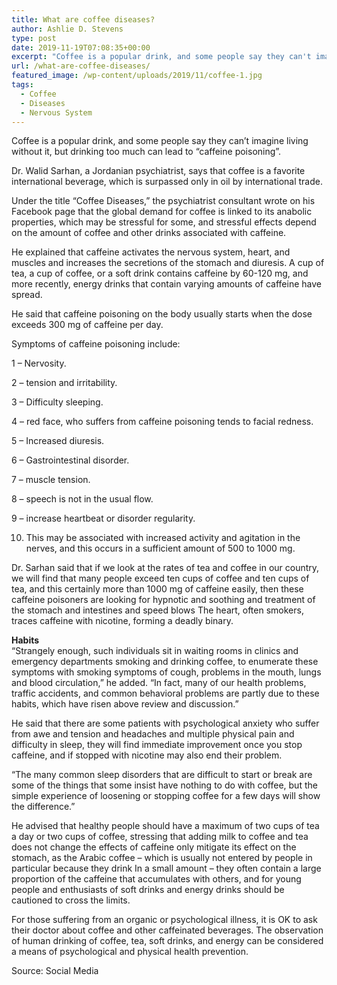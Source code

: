 ```yaml
---
title: What are coffee diseases?
author: Ashlie D. Stevens
type: post
date: 2019-11-19T07:08:35+00:00
excerpt: "Coffee is a popular drink, and some people say they can't imagine living without it, but drinking too much can lead to “caffeine poisoning”."
url: /what-are-coffee-diseases/
featured_image: /wp-content/uploads/2019/11/coffee-1.jpg
tags:
  - Coffee
  - Diseases
  - Nervous System
---
```


Coffee is a popular drink, and some people say they can&#8217;t imagine living without it, but drinking too much can lead to “caffeine poisoning”.

Dr. Walid Sarhan, a Jordanian psychiatrist, says that coffee is a favorite international beverage, which is surpassed only in oil by international trade.

Under the title &#8220;Coffee Diseases,&#8221; the psychiatrist consultant wrote on his Facebook page that the global demand for coffee is linked to its anabolic properties, which may be stressful for some, and stressful effects depend on the amount of coffee and other drinks associated with caffeine.

He explained that caffeine activates the nervous system, heart, and muscles and increases the secretions of the stomach and diuresis. A cup of tea, a cup of coffee, or a soft drink contains caffeine by 60-120 mg, and more recently, energy drinks that contain varying amounts of caffeine have spread.

He said that caffeine poisoning on the body usually starts when the dose exceeds 300 mg of caffeine per day.

Symptoms of caffeine poisoning include:

1 &#8211; Nervosity.

2 &#8211; tension and irritability.

3 &#8211; Difficulty sleeping.

4 &#8211; red face, who suffers from caffeine poisoning tends to facial redness.

5 &#8211; Increased diuresis.

6 &#8211; Gastrointestinal disorder.

7 &#8211; muscle tension.

8 &#8211; speech is not in the usual flow.

9 &#8211; increase heartbeat or disorder regularity.

10. This may be associated with increased activity and agitation in the nerves, and this occurs in a sufficient amount of 500 to 1000 mg.

Dr. Sarhan said that if we look at the rates of tea and coffee in our country, we will find that many people exceed ten cups of coffee and ten cups of tea, and this certainly more than 1000 mg of caffeine easily, then these caffeine poisoners are looking for hypnotic and soothing and treatment of the stomach and intestines and speed blows The heart, often smokers, traces caffeine with nicotine, forming a deadly binary.

**Habits**  
&#8220;Strangely enough, such individuals sit in waiting rooms in clinics and emergency departments smoking and drinking coffee, to enumerate these symptoms with smoking symptoms of cough, problems in the mouth, lungs and blood circulation,&#8221; he added. &#8220;In fact, many of our health problems, traffic accidents, and common behavioral problems are partly due to these habits, which have risen above review and discussion.&#8221;

He said that there are some patients with psychological anxiety who suffer from awe and tension and headaches and multiple physical pain and difficulty in sleep, they will find immediate improvement once you stop caffeine, and if stopped with nicotine may also end their problem.

&#8220;The many common sleep disorders that are difficult to start or break are some of the things that some insist have nothing to do with coffee, but the simple experience of loosening or stopping coffee for a few days will show the difference.&#8221;

He advised that healthy people should have a maximum of two cups of tea a day or two cups of coffee, stressing that adding milk to coffee and tea does not change the effects of caffeine only mitigate its effect on the stomach, as the Arabic coffee &#8211; which is usually not entered by people in particular because they drink In a small amount &#8211; they often contain a large proportion of the caffeine that accumulates with others, and for young people and enthusiasts of soft drinks and energy drinks should be cautioned to cross the limits.

For those suffering from an organic or psychological illness, it is OK to ask their doctor about coffee and other caffeinated beverages. The observation of human drinking of coffee, tea, soft drinks, and energy can be considered a means of psychological and physical health prevention.

Source: Social Media
